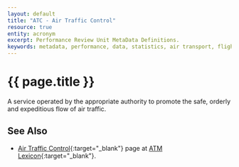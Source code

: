 ```yaml
---
layout: default
title: "ATC - Air Traffic Control"
resource: true
entity: acronym
excerpt: Performance Review Unit MetaData Definitions.
keywords: metadata, performance, data, statistics, air transport, flights, europe, delay, safety
---
```

# {{ page.title }}

A service operated by the appropriate authority to promote the safe, orderly and expeditious
flow of air traffic.

## See Also

* [Air Traffic Control][atc]{:target="_blank"} page at [ATM Lexicon][lexi]{:target="_blank"}.

[atc]: <https://ext.eurocontrol.int/lexicon/index.php/Air_traffic_control> "ATC - Air Traffic Control"
[lexi]: <https://ext.eurocontrol.int/lexicon/index.php/Main_Page> "ATM Lexicon"
